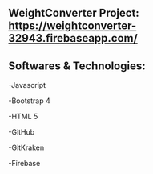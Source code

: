 WeightConverter Project: https://weightconverter-32943.firebaseapp.com/
--------------
## Softwares & Technologies:

-Javascript

-Bootstrap 4

-HTML 5

-GitHub

-GitKraken

-Firebase


